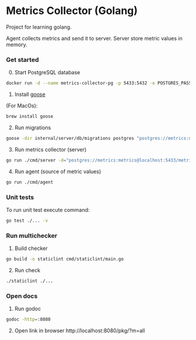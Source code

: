 # Metrics Collector (Golang)

Project for learning golang. 

Agent collects metrics and send it to server. Server store metric values in memory.

### Get started


0. Start PostgreSQL database

```bash
docker run -d --name metrics-collector-pg -p 5433:5432 -e POSTGRES_PASSWORD=metrics -e POSTGRES_USER=metrics -e POSTGRES_DB=metrics postgres
```

1. Install [goose](https://github.com/pressly/goose?tab=readme-ov-file#up)

(For MacOs):
```bash
brew install goose
```

2. Run migrations
```bash
goose -dir internal/server/db/migrations postgres "postgres://metrics:metrics@localhost:5433/metrics?sslmode=disable" up 
```

3. Run metrics collector (server)

```bash
go run ./cmd/server -d="postgres://metrics:metrics@localhost:5433/metrics?sslmode=disable" -m=false
```

4. Run agent (source of metric values)

```bash
go run ./cmd/agent
```

### Unit tests

To run unit test execute command:
```bash
go test ./... -v
```

### Run multichecker

1. Build checker
```bash
go build -o staticlint cmd/staticlint/main.go
```

2. Run check
```bash
./staticlint ./...
```

### Open docs
1. Run godoc
```bash
godoc -http=:8080
```
2. Open link in browser http://localhost:8080/pkg/?m=all


